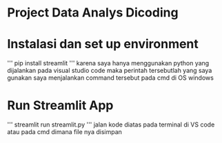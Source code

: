 # Project Data Analys Dicoding

# Instalasi dan set up environment

'''
pip install streamlit
'''
karena saya hanya menggunakan python yang dijalankan pada visual studio code maka perintah tersebutlah yang saya gunakan
saya menjalankan command tersebut pada cmd di OS windows

# Run Streamlit App

'''
streamlit run streamlit.py
'''
jalan kode diatas pada terminal di VS code atau pada cmd dimana file nya disimpan
